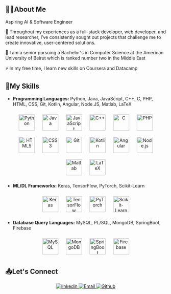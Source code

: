 ## 👩‍💻About Me
Aspiring AI & Software Engineer

🌱 Throughout my experiences as a full-stack developer, web developer, and lead researcher, I’ve consistently sought out projects that challenge me to create innovative, user-centered solutions.

📜 I am a senior pursuing a Bachelor's in Computer Science at the American University of Beirut which is ranked number two in the Middle East

⚡ In my free time, I learn new skills on Coursera and Datacamp 

## :open_file_folder:My Skills
- **Programming Languages:** Python, Java, JavaScript, C++, C, PHP, HTML, CSS, Git, Kotlin, Angular, Node.JS, Matlab, LaTeX

<div align="center">
  <img style="margin: 10px" src="https://profilinator.rishav.dev/skills-assets/python-original.svg" alt="Python" height="50" />
  <img style="margin: 10px" src="https://profilinator.rishav.dev/skills-assets/java-original-wordmark.svg" alt="Java" height="50" />
  <img style="margin: 10px" src="https://profilinator.rishav.dev/skills-assets/javascript-original.svg" alt="JavaScript" height="50" />
  <img style="margin: 10px" src="https://profilinator.rishav.dev/skills-assets/cplusplus-original.svg" alt="C++" height="50" />
  <img style="margin: 10px" src="https://profilinator.rishav.dev/skills-assets/c-original.svg" alt="C" height="50" />
  <img style="margin: 10px" src="https://profilinator.rishav.dev/skills-assets/php-original.svg" alt="PHP" height="50" />
  <img style="margin: 10px" src="https://profilinator.rishav.dev/skills-assets/html5-original-wordmark.svg" alt="HTML5" height="50" />
  <img style="margin: 10px" src="https://profilinator.rishav.dev/skills-assets/css3-original-wordmark.svg" alt="CSS3" height="50" />
  <img style="margin: 10px" src="https://profilinator.rishav.dev/skills-assets/git-scm-icon.svg" alt="Git" height="50" />
  <img style="margin: 10px" src="https://upload.wikimedia.org/wikipedia/commons/0/06/Kotlin_Icon.svg" alt="Kotlin" height="50" />
  <img style="margin: 10px" src="https://profilinator.rishav.dev/skills-assets/angularjs-original.svg" alt="Angular" height="50" />
  <img style="margin: 10px" src="https://profilinator.rishav.dev/skills-assets/nodejs-original-wordmark.svg" alt="Node.js" height="50" />
  <img style="margin: 10px" src="https://upload.wikimedia.org/wikipedia/commons/2/21/Matlab_Logo.png" alt="Matlab" height="50" />
  <img style="margin: 10px" src="https://profilinator.rishav.dev/skills-assets/latex.png" alt="LaTeX" height="50" />
</div>



- **ML/DL Frameworks:** Keras, TensorFlow, PyTorch, Scikit-Learn

<div align="center">
  <img style="margin: 10px" src="https://profilinator.rishav.dev/skills-assets/keras.png" alt="Keras" height="50" />
  <img style="margin: 10px" src="https://profilinator.rishav.dev/skills-assets/tensorflow-icon.svg" alt="TensorFlow" height="50" />
  <img style="margin: 10px" src="https://profilinator.rishav.dev/skills-assets/pytorch-icon.svg" alt="PyTorch" height="50" />
  <img style="margin: 10px" src="https://upload.wikimedia.org/wikipedia/commons/0/05/Scikit_learn_logo_small.svg" alt="Scikit-Learn" height="50" />
</div>

- **Database Query Languages:** MySQL, PL/SQL, MongoDB, SpringBoot, Firebase

<div align="center">
  <img style="margin: 10px" src="https://profilinator.rishav.dev/skills-assets/mysql-original-wordmark.svg" alt="MySQL" height="50" />
  <img style="margin: 10px" src="https://profilinator.rishav.dev/skills-assets/mongodb-original-wordmark.svg" alt="MongoDB" height="50" />
  <img style="margin: 10px" src="https://upload.wikimedia.org/wikipedia/commons/4/44/Spring_Framework_Logo_2018.svg" alt="SpringBoot" height="50" />
  <img style="margin: 10px" src="https://profilinator.rishav.dev/skills-assets/firebase.png" alt="Firebase" height="50" />
</div>


## :outbox_tray:Let's Connect
<div align="center">
  <a href="https://linkedin.com/in/nour-kanaann" target="_blank">
<img src=https://img.shields.io/badge/linkedin-%231E77B5.svg?&style=for-the-badge&logo=linkedin&logoColor=white alt=linkedin style="margin-bottom: 5px;" />
</a>
  <a href="mailto:nourfk15@gmail.com" target="_blank">
    <img alt="Email" src="https://img.shields.io/static/v1?label=Mail&message=nourfk15@gmail.com&style=for-the-badge&color=red&logo=gmail&cacheSeconds=3600&link=mailto:nourfk15@gmail.com" />
  </a>
  <a href="https://github.com/nourk-code" target="_blank">
    <img alt="Github" src="https://img.shields.io/static/v1?label=GitHub&message=nourk-code&style=for-the-badge&color=black&logo=github&cacheSeconds=3600&link=https://github.com/nourk-code" />
  </a>
</div>

<br/>  

